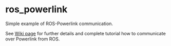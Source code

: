 # ros_powerlink
Simple example of ROS-Powerlink communication. 

See [Wiki page](https://github.com/SmartRoboticSystems/ros_powerlink/wiki) for further details and complete tutorial how to communicate over Powerlink from ROS. 
